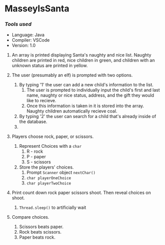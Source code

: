 # MasseyIsSanta

### *Tools used*
- Language: Java 
- Compiler: VSCode
- Version: 1.0

1. An array is printed displaying Santa's naughty and nice list. Naughty children are printed in red, nice children in green, and children with an unknown status are printed in yellow. 
2. The user (presumably an elf) is prompted with two options.
    1. By typing '1' the user can add a new child's information to the list.
        1. The user is prompted to individually input the child's first and last name, naughty or nice status, 
            address, and the gift they would like to recieve. 
        2. Once this information is taken in it is stored into the array. Naughty children automatically recieve coal. 
    2. By typing '2' the user can search for a child that's already inside of the database. 
    3. 






3. Players choose rock, paper, or scissors. 
   1. Represent Choices with a `char`
        1. R - rock 
        2. P - paper 
        3. S - scissors
   2. Store the players' choices. 
        1. Prompt `Scanner` object `nextChar()`
        2. `char playerOneChoice`
        3. `char playerTwoChoice`
4. Print count down rock paper scissors shoot. Then reveal choices on shoot. 
   1. `Thread.sleep()` to artificially wait
5. Compare choices.
   1. Scissors beats paper.
   2. Rock beats scissors.
   3. Paper beats rock. 
